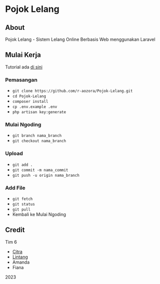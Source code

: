 # Pojok Lelang

## About

Pojok Lelang - Sistem Lelang Online Berbasis Web menggunakan Laravel

## Mulai Kerja

Tutorial ada [di sini](https://youtu.be/BJu1Qcul7ig)

### Pemasangan
- `git clone https://github.com/r-aozora/Pojok-Lelang.git`
- `cd Pojok-Lelang`
- `composer install`
- `cp .env.example .env`
- `php artisan key:generate`

### Mulai Ngoding
- `git branch nama_branch`
- `git checkout nama_branch`

### Upload
- `git add .`
- `git commit -m nama_commit`
- `git push -u origin nama_branch`

### Add File
- `git fetch`
- `git status`
- `git pull`
- Kembali ke Mulai Ngoding

## Credit

Tim 6
- [Citra](https://github.com/r-aozora)
- [Lintang](https://github.com/codezeros18)
- Amanda
- Fiana

2023
